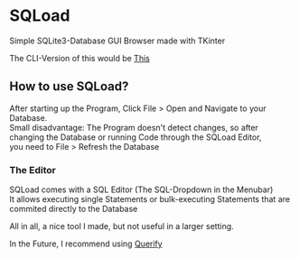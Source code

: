 # SQLoad
Simple SQLite3-Database GUI Browser made with TKinter

The CLI-Version of this would be [This](https://github.com/Stift007/sqlbash)  

## How to use SQLoad?
After starting up the Program, Click File > Open and Navigate to your Database.  
Small disadvantage: The Program doesn't detect changes, so after changing the Database or running Code through the SQLoad Editor,  
you need to File > Refresh the Database

### The Editor
SQLoad comes with a SQL Editor (The SQL-Dropdown in  the Menubar)  
It allows executing single Statements or bulk-executing Statements that are commited directly to the Database

All in all, a nice tool I made, but not useful in a larger setting.  

In the Future, I recommend using [Querify](https://github.com/stift007/querify)
